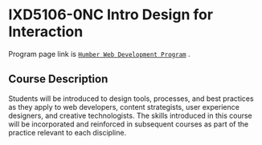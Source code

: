 # IXD5106-0NC Intro Design for Interaction

Program page link is [`Humber Web Development Program`](https://mediaarts.humber.ca/programs/web-development.html) .

## Course Description

Students will be introduced to design tools, processes, and best practices as they apply to web developers, content strategists, user experience designers, and creative technologists. The skills introduced in this course will be incorporated and reinforced in subsequent courses as part of the practice relevant to each discipline.
